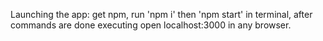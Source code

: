 Launching the app:
get npm, run 'npm i' then 'npm start' in terminal, after commands are done executing open localhost:3000 in any browser.